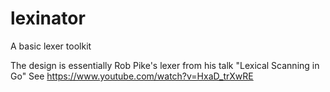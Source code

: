 lexinator
=========

A basic lexer toolkit

The design is essentially Rob Pike's lexer from his talk "Lexical Scanning in Go"
See https://www.youtube.com/watch?v=HxaD_trXwRE
